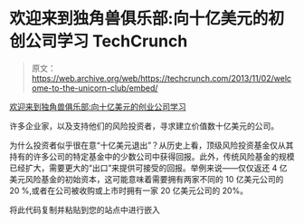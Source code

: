 # 欢迎来到独角兽俱乐部:向十亿美元的初创公司学习 TechCrunch

> 原文：<https://web.archive.org/web/https://techcrunch.com/2013/11/02/welcome-to-the-unicorn-club/embed/>

[欢迎来到独角兽俱乐部:向十亿美元的创业公司学习](https://web.archive.org/web/20221127094955/https://techcrunch.com/2013/11/02/welcome-to-the-unicorn-club/)

许多企业家，以及支持他们的风险投资者，寻求建立价值数十亿美元的公司。

为什么投资者似乎很在意“十亿美元退出”？从历史上看，顶级风险投资基金仅从其持有的许多公司的特定基金中的少数公司中获得回报。此外，传统风险基金的规模已经扩大，需要更大的“出口”来提供可接受的回报。举例来说——仅仅返还 4 亿美元风险基金的初始资本，这可能意味着需要拥有两家不同的 10 亿美元公司的 20 %,或者在公司被收购或上市时拥有一家 20 亿美元公司的 20%。

将此代码复制并粘贴到您的站点中进行嵌入